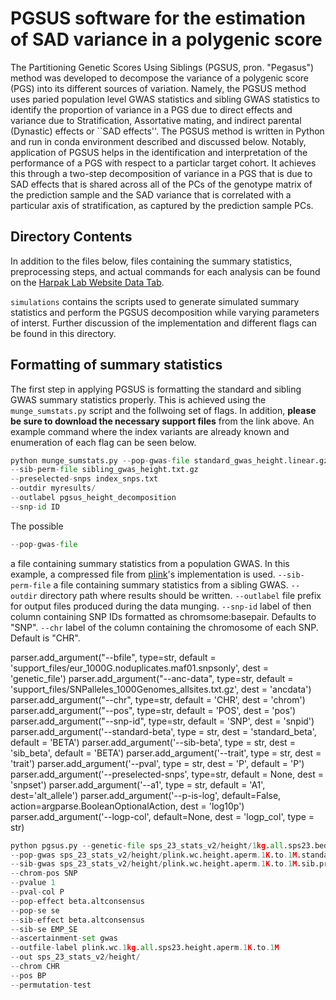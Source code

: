 # PGSUS software for the estimation of SAD variance in a polygenic score

The Partitioning Genetic Scores Using Siblings (PGSUS, pron. "Pegasus") method was developed to decompose the variance of a polygenic score (PGS) into its different sources of variation. Namely, the PGSUS method uses paried population level GWAS statistics and sibling GWAS statistics to identify the proportion of variance in a PGS due to direct effects and variance due to Stratification, Assortative mating, and indirect parental (Dynastic) effects or ``SAD effects''. The PGSUS method is written in Python and run in conda environment described and discussed below. Notably, application of PGSUS helps in the identification and interpretation of the performance of a PGS with respect to a particlar target cohort. It achieves this through a two-step decomposition of variance in a PGS that is due to SAD effects that is shared across all of the PCs of the genotype matrix of the prediction sample and the SAD variance that is correlated with a particular axis of stratification, as captured by the prediction sample PCs.

## Directory Contents
In addition to the files below, files containing the summary statistics, preprocessing steps, and actual commands for each analysis can be found on the [Harpak Lab Website Data Tab](https://www.harpaklab.com/data). 

`simulations` contains the scripts used to generate simulated summary statistics and perform the PGSUS decomposition while varying parameters of interst. Further discussion of the implementation and different flags can be found in this directory. 

## Formatting of summary statistics
The first step in applying PGSUS is formatting the standard and sibling GWAS summary statistics properly. This is achieved using the `munge_sumstats.py` script and the follwoing set of flags. In addition, **please be sure to download the necessary support files** from the link above. An example command where the index variants are already known and enumeration of each flag can be seen below. 

```python 
python munge_sumstats.py --pop-gwas-file standard_gwas_height.linear.gz
--sib-perm-file sibling_gwas_height.txt.gz
--preselected-snps index_snps.txt
--outdir myresults/
--outlabel pgsus_height_decomposition
--snp-id ID
 ```
The possible 
```python 
--pop-gwas-file
```
a file containing summary statistics from a population GWAS. In this example, a compressed file from [plink](https://www.cog-genomics.org/plink/1.9/assoc#linear)'s implementation is used. 
`--sib-perm-file` a file containing summary statistics from a sibling GWAS. 
`--outdir` directory path where results should be written. 
`--outlabel` file prefix for output files produced during the data munging. 
`--snp-id` label of then column containing SNP IDs formatted as chromsome:basepair. Defaults to "SNP". 
`--chr` label of the column containing the chromosome of each SNP. Default is "CHR". 


parser.add_argument("--bfile", type=str, default = 'support_files/eur_1000G.noduplicates.maf01.snpsonly', dest = 'genetic_file')
parser.add_argument("--anc-data", type=str, default = 'support_files/SNPalleles_1000Genomes_allsites.txt.gz', dest = 'ancdata')
parser.add_argument("--chr", type=str, default = 'CHR', dest = 'chrom')
parser.add_argument("--pos", type=str, default = 'POS', dest = 'pos')
parser.add_argument("--snp-id", type=str, default = 'SNP', dest = 'snpid')
parser.add_argument('--standard-beta', type = str, dest = 'standard_beta', default = 'BETA')
parser.add_argument('--sib-beta', type = str, dest = 'sib_beta', default = 'BETA')
parser.add_argument('--trait', type = str, dest = 'trait')
parser.add_argument('--pval', type = str, dest = 'P', default = 'P')
parser.add_argument('--preselected-snps', type=str, default = None, dest = 'snpset')
parser.add_argument('--a1', type = str, default = 'A1', dest='alt_allele')
parser.add_argument('--p-is-log', default=False, action=argparse.BooleanOptionalAction, dest = 'log10p')
parser.add_argument('--logp-col', default=None, dest = 'logp_col', type = str)


```python
python pgsus.py --genetic-file sps_23_stats_v2/height/1kg.all.sps23.bed
--pop-gwas sps_23_stats_v2/height/plink.wc.height.aperm.1K.to.1M.standard.preproc.txt
--sib-gwas sps_23_stats_v2/height/plink.wc.height.aperm.1K.to.1M.sib.preproc.txt
--chrom-pos SNP
--pvalue 1
--pval-col P
--pop-effect beta.altconsensus
--pop-se se
--sib-effect beta.altconsensus
--sib-se EMP_SE
--ascertainment-set gwas
--outfile-label plink.wc.1kg.all.sps23.height.aperm.1K.to.1M
--out sps_23_stats_v2/height/
--chrom CHR
--pos BP
--permutation-test
```
